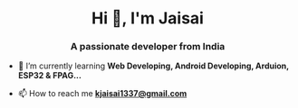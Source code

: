 <h1 align="center">Hi 👋, I'm Jaisai</h1>
<h3 align="center">A passionate developer from India</h3>

- 🌱 I’m currently learning **Web Developing, Android Developing, Arduion, ESP32 & FPAG...**

- 📫 How to reach me **kjaisai1337@gmail.com**

